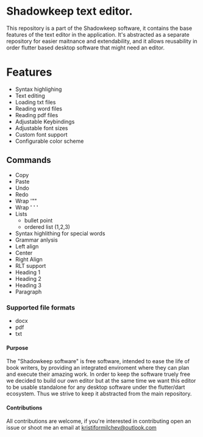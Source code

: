 # Shadowkeep text editor.

This repository is a part of the Shadowkeep software, it contains the base features of the text editor in the application. It's abstracted as a separate repository for easier maitnance and extendability, and it allows reusability in order flutter based desktop software that might need an editor.

# Features
 
 - Syntax highlighing
 - Text editing
 - Loading txt files
 - Reading word files
 - Reading pdf files
 - Adjustable Keybindings
 - Adjustable font sizes
 - Custom font support
 - Configurable color scheme

## Commands

 - Copy
 - Paste
 - Undo
 - Redo
 - Wrap '"" 
 - Wrap ' ' '
 - Lists
    - bullet point
    - ordered list (1,2,3)
 - Syntax highlithing for special words
 - Grammar anlysis
 - Left align
 - Center
 - Right Align
 - RLT support
 - Heading 1
 - Heading 2
 - Heading 3
 - Paragraph

 ### Supported file formats

 - docx
 - pdf
 - txt

#### Purpose

The "Shadowkeep software" is free software, intended to ease the life of book writers, by providing an integrated enviroment where they can plan and execute their amazing work. In order to keep the software truely free we decided to build our own editor but at the same time we want this editor to be usable standalone for any desktop software under the flutter/dart ecosystem. Thus we strive to keep it abstracted from the main repository. 

#### Contributions

All contributions are welcome, if you're interested in contributing open an issue or shoot me an email at kristiformilchev@outlook.com 